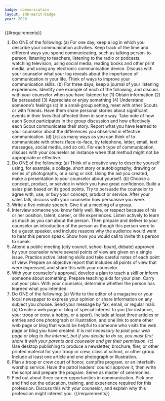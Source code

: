 ```yaml
---
badge: communication
layout: smb-merit-badge
year: 2020
---
```


{{#requirements}}
1. Do ONE of the following:
    (a) For one day, keep a log in which you describe your communication activities. Keep track of the time and different ways you spend communicating, such as talking person-to-person, listening to teachers, listening to the radio or podcasts, watching television, using social media, reading books and other print media, and using any electronic communication device. Discuss with your counselor what your log reveals about the importance of communication in your life. Think of ways to improve your communication skills.
    (b) For three days, keep a journal of your listening experiences. Identify one example of each of the following, and discuss with your counselor when you have listened to:
        (1) Obtain information
        (2) Be persuaded
        (3) Appreciate or enjoy something
        (4) Understand someone's feelings
    (c) In a small-group setting, meet with other Scouts or with friends. Have them share personal stories about significant events in their lives that affected them in some way. Take note of how each Scout participates in the group discussion and how effectively each Scout communicates their story. Report what you have learned to your counselor about the differences you observed in effective communication.
    (d) List as many ways as you can think of to communicate with others (face-to-face, by telephone, letter, email, text messages, social media, and so on). For each type of communication, discuss with your counselor an instance when that method might not be appropriate or effective.
2. Do ONE of the following:
    (a) Think of a creative way to describe yourself using, for example, a collage, short story or autobiography, drawing or series of photographs, or a song or skit. Using the aid you created, make a presentation to your counselor about yourself.
    (b) Choose a concept, product, or service in which you have great confidence. Build a sales plan based on its good points. Try to persuade the counselor to agree with, use, or buy your concept, product or service. After your sales talk, discuss with your counselor how persuasive you were.
3. Write a five-minute speech. Give it at a meeting of a group.
4. Interview someone you know fairly well, like, or respect because of his or her position, talent, career, or life experiences. Listen actively to learn as much as you can about the person. Then prepare and deliver to your counselor an introduction of the person as though this person were to be a guest speaker, and include reasons why the audience would want to hear this person speak. Show how you would call to invite this person to speak.
5. Attend a public meeting (city council, school board, debate) approved by your counselor where several points of view are given on a single issue. Practice active listening skills and take careful notes of each point of view. Prepare an objective report that includes all points of view that were expressed, and share this with your counselor.
6. With your counselor's approval, develop a plan to teach a skill or inform someone about something. Prepare teaching aids for your plan. Carry out your plan. With your counselor, determine whether the person has learned what you intended.
7. Do ONE of the following:
    (a) Write to the editor of a magazine or your local newspaper to express your opinion or share information on any subject you choose. Send your message by fax, email, or regular mail.
    (b) Create a web page or blog of special interest to you (for instance, your troop or crew, a hobby, or a sport). Include at least three articles or entries and one photograph or illustration, and one link to some other web page or blog that would be helpful to someone who visits the web page or blog you have created. *It is not necessary to post your web page or blog to the Internet, but if you decide to do so, you must first share it with your parents and counselor and get their permission.*
    (c) Use desktop publishing to produce a newsletter, brochure, flier, or other printed material for your troop or crew, class at school, or other group. Include at least one article and one photograph or illustration.
8. Plan a troop or crew court of honor, campfire program, or an interfaith worship service. Have the patrol leaders' council approve it, then write the script and prepare the program. Serve as master of ceremonies.
9. Find out about three career opportunities in communication. Pick one and find out the education, training, and experience required for this profession. Discuss this with your counselor, and explain why this profession might interest you.
{{/requirements}}
